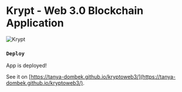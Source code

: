 # Krypt - Web 3.0 Blockchain Application
![Krypt](https://i.ibb.co/DVF4tNW/image.png)

### `Deploy`

App is deployed!

See it on [https://tanya-dombek.github.io/kryptoweb3/](https://tanya-dombek.github.io/kryptoweb3/).